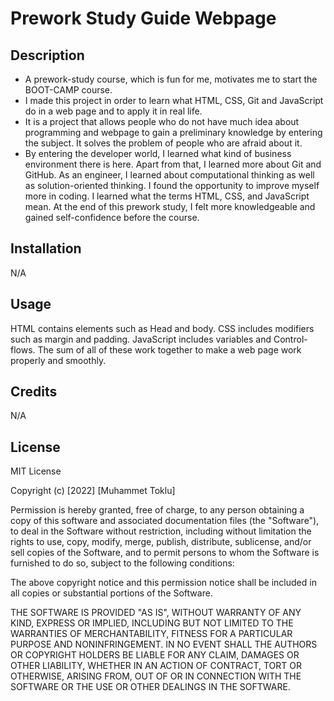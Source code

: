 # Prework Study Guide Webpage

## Description

- A prework-study course, which is fun for me, motivates me to start the BOOT-CAMP course.
- I made this project in order to learn what HTML, CSS, Git and JavaScript do in a web page and to apply it in real life.
- It is a project that allows people who do not have much idea about programming and webpage to gain a preliminary knowledge by entering the subject. It solves the problem of people who are afraid about it.
- By entering the developer world, I learned what kind of business environment there is here. Apart from that, I learned more about Git and GitHub. As an engineer, I learned about computational thinking as well as solution-oriented thinking. I found the opportunity to improve myself more in coding. I learned what the terms HTML, CSS, and JavaScript mean. At the end of this prework study, I felt more knowledgeable and gained self-confidence before the course.

## Installation

N/A

## Usage

HTML contains elements such as Head and body. CSS includes modifiers such as margin and padding. JavaScript includes variables and Control-flows. The sum of all of these work together to make a web page work properly and smoothly.

## Credits

N/A

## License

MIT License

Copyright (c) [2022] [Muhammet Toklu]

Permission is hereby granted, free of charge, to any person obtaining a copy
of this software and associated documentation files (the "Software"), to deal
in the Software without restriction, including without limitation the rights
to use, copy, modify, merge, publish, distribute, sublicense, and/or sell
copies of the Software, and to permit persons to whom the Software is
furnished to do so, subject to the following conditions:

The above copyright notice and this permission notice shall be included in all
copies or substantial portions of the Software.

THE SOFTWARE IS PROVIDED "AS IS", WITHOUT WARRANTY OF ANY KIND, EXPRESS OR
IMPLIED, INCLUDING BUT NOT LIMITED TO THE WARRANTIES OF MERCHANTABILITY,
FITNESS FOR A PARTICULAR PURPOSE AND NONINFRINGEMENT. IN NO EVENT SHALL THE
AUTHORS OR COPYRIGHT HOLDERS BE LIABLE FOR ANY CLAIM, DAMAGES OR OTHER
LIABILITY, WHETHER IN AN ACTION OF CONTRACT, TORT OR OTHERWISE, ARISING FROM,
OUT OF OR IN CONNECTION WITH THE SOFTWARE OR THE USE OR OTHER DEALINGS IN THE
SOFTWARE.
